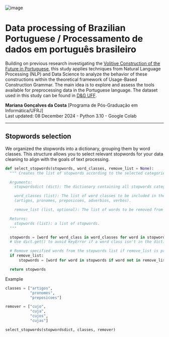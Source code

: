 ![image](https://github.com/user-attachments/assets/b6cc9fbe-ac53-44e2-a0ca-4831eca1bc4e)

# Data processing of Brazilian Portuguese / Processamento de dados em português brasileiro

Building on previous research investigating the [Volitive Construction of the Future in Portuguese](https://revistas.ufrj.br/index.php/diadorim/article/view/46378), this study applies techniques from Natural Language Processing (NLP) and Data Science to analyze the behavior of these constructions within the theoretical framework of Usage-Based Construction Grammar. The main idea is to explore and assess the tools available for preprocessing data in the Portuguese language. The dataset used in this study can be found in [D&G UFF](https://deg.uff.br/corpus-dg/).

**Mariana Gonçalves da Costa** [Programa de Pós-Graduação em Informática/UFRJ]\
Last updated: 08 December 2024 - Python 3.10 - Google Colab

-----

## Stopwords selection
We organized the stopwords into a dictionary, grouping them by word classes. This structure allows you to select relevant stopwords for your data cleaning to align with the goals of text processing.

``` Python
def select_stopwords(stopwords, word_classes, remove_list = None):
  """ Creates the list of stopwords according to the selected categories.

  Arguments:
    stopwordsdict (dict): The dictionary containing all stopwords categorized by word classes.

    word_classes (list): The list of word classes to be included in the stopwords:
    (artigos, pronomes, preposicoes, adverbios, verbos).

    remove_list (list, optional): The list of words to be removed from the stopwords.

  Returns:
    stopwords (list): a list of stopwords.
  """

  stopwords = [word for word_class in word_classes for word in stopwordsdict.get(word_class, [])]
  # Use dict.get() to avoid KeyError if a word class isn't in the dictionary.

  # Remove specified words from the stopwords list if remove_list is provided
  if remove_list:
      stopwords = [word for word in stopwords if word not in remove_list]

  return stopwords
```

Example
```Python
classes = ["artigos",
           "pronomes",
           "preposicoes"]

remover = ["cujo",
           "cuja",
           "cujos",
           "cujas"]

select_stopwords(stopwordsdict, classes, remover)
````
